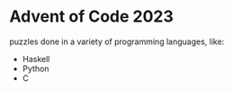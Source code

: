 # Advent of Code 2023
puzzles done in a variety of programming languages, like:

- Haskell
- Python
- C
